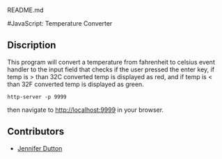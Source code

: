 README.md

#JavaScript: Temperature Converter

## Discription
This program will convert a temperature from fahrenheit to celsius
event handler to the input field that checks if the user pressed the enter key, if temp is > than 32C converted temp is displayed as red, and if temp is < than 32F converted temp is displayed as green.

```
http-server -p 9999

```
then navigate to [http://localhost:9999](http://localhost:9999) in your browser.

## Contributors
- [Jennifer Dutton](https://github.com/jduttondesign)